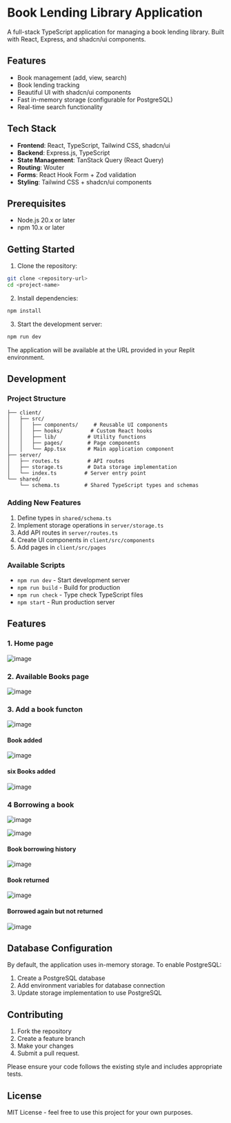# Book Lending Library Application

A full-stack TypeScript application for managing a book lending library. Built with React, Express, and shadcn/ui components.

## Features

-  Book management (add, view, search)
-  Book lending tracking
-  Beautiful UI with shadcn/ui components
-  Fast in-memory storage (configurable for PostgreSQL)
-  Real-time search functionality

## Tech Stack

- **Frontend**: React, TypeScript, Tailwind CSS, shadcn/ui
- **Backend**: Express.js, TypeScript
- **State Management**: TanStack Query (React Query)
- **Routing**: Wouter
- **Forms**: React Hook Form + Zod validation
- **Styling**: Tailwind CSS + shadcn/ui components

## Prerequisites

- Node.js 20.x or later
- npm 10.x or later

## Getting Started

1. Clone the repository:
```bash
git clone <repository-url>
cd <project-name>
```

2. Install dependencies:
```bash
npm install
```

3. Start the development server:
```bash
npm run dev
```

The application will be available at the URL provided in your Replit environment.

## Development

### Project Structure

```
├── client/
│   ├── src/
│   │   ├── components/     # Reusable UI components
│   │   ├── hooks/         # Custom React hooks
│   │   ├── lib/          # Utility functions
│   │   ├── pages/        # Page components
│   │   └── App.tsx       # Main application component
├── server/
│   ├── routes.ts         # API routes
│   ├── storage.ts        # Data storage implementation
│   └── index.ts         # Server entry point
└── shared/
    └── schema.ts        # Shared TypeScript types and schemas
```

### Adding New Features

1. Define types in `shared/schema.ts`
2. Implement storage operations in `server/storage.ts`
3. Add API routes in `server/routes.ts`
4. Create UI components in `client/src/components`
5. Add pages in `client/src/pages`

### Available Scripts

- `npm run dev` - Start development server
- `npm run build` - Build for production
- `npm run check` - Type check TypeScript files
- `npm start` - Run production server

## Features

### 1. Home page
![image](https://github.com/user-attachments/assets/9a0b8098-c7c6-482d-b4d5-18c0902ab90b)

### 2. Available Books page
![image](https://github.com/user-attachments/assets/8e2e1b64-4c4e-43dc-8880-ea5169698c0e)

### 3. Add a book functon
![image](https://github.com/user-attachments/assets/e57b1e7d-5a75-41e9-9229-f011593463e3)

#### Book added
![image](https://github.com/user-attachments/assets/0d63436a-111c-47ad-adf3-f9c33fb24f00)

#### six Books added
![image](https://github.com/user-attachments/assets/05590447-bcfe-4336-b004-b83cd0b85452)

### 4 Borrowing a book
![image](https://github.com/user-attachments/assets/f075e898-9b91-4b4d-a2ad-dc95d1c23920)

![image](https://github.com/user-attachments/assets/4dcfe074-8c69-4d8f-8fca-80b4f7632756)

#### Book borrowing history
![image](https://github.com/user-attachments/assets/2aed2010-bb11-4357-8d0e-bfb01066f5bc)

#### Book returned 
![image](https://github.com/user-attachments/assets/d95f4ed0-7e7c-49cd-b2ae-1db04f18c45c)

#### Borrowed again but not returned
![image](https://github.com/user-attachments/assets/c48c11a7-921b-415c-bc57-1d774d0198f3)


## Database Configuration

By default, the application uses in-memory storage. To enable PostgreSQL:

1. Create a PostgreSQL database
2. Add environment variables for database connection
3. Update storage implementation to use PostgreSQL

## Contributing

1. Fork the repository
2. Create a feature branch
3. Make your changes
4. Submit a pull request.

Please ensure your code follows the existing style and includes appropriate tests.

## License

MIT License - feel free to use this project for your own purposes.
